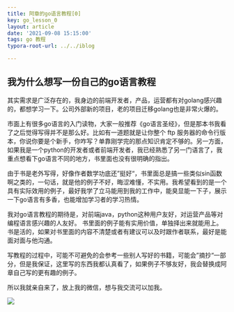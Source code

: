 ```yaml
---
title: 阿章的go语言教程[0]
key: go_lesson_0
layout: article
date: '2021-09-08 15:15:00'
tags: go 教程
typora-root-url: ../../iblog

---
```


## 我为什么想写一份自己的go语言教程

其实需求是广泛存在的，我身边的前端开发者，产品，运营都有对golang感兴趣的，都想学习一下。公司外部新的项目，老的项目迁移golang也是非常火爆的。

市面上有很多go语言的入门读物，大家一般推荐《go语言圣经》，但是那本书我看了之后觉得写得并不是那么好。比如有一道题就是让你整个 ftp 服务器的命令行版本，你说你要是个新手，你咋写？单靠刚学完的那点知识肯定不够的。另一方面，如果我是一个python的开发者或者前端开发者，我已经熟悉了另一门语言了，我重点想看下go语言不同的地方，书里面也没有很明确的指出。

由于书是老外写得，好像作者数学功底还”挺好“，书里面总是搞一些类似sin函数啊之类的，一句话，就是他的例子不好，晦涩难懂，不实用。我希望看到的是一个具有实际效用的例子，最好我学了立马能用到我的工作中，能臭显能一下子，展示一下go语言有多香，也能增加学习者的学习热情。

我对go语言教程的期待是，对前端java，python这种用户友好，对运营产品等对编程语言感兴趣的人友好。 书里面的例子能有实用价值，单独择出来就能用上。书是活的，如果对书里面的内容不清楚或者有建议可以及时跟作者联系，最好是能面对面与他沟通。

写教程的过程中，可能不可避免的会参考一些别人写好的书籍，可能会”摘抄“一部分，但是我保证，这里写的东西我都认真看了，如果例子不够友好，我会替换成阿章自己写的更有趣的例子。

所以我就亲自来了，放上我的微信，想与我交流可以加我。

![](https://img.azhangbaobao.cn/img/341631086667_.pic.jpg)
